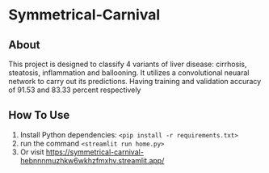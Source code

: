 # Symmetrical-Carnival

## About
This project is designed to classify 4 variants of liver disease: cirrhosis, steatosis, inflammation and ballooning. It utilizes a convolutional neuaral network to carry out its predictions. Having training and validation accuracy of 91.53 and 83.33 percent respectively


## How To Use
1. Install Python dependencies: `<pip install -r requirements.txt>`
2. run the command `<streamlit run home.py>`
3. Or visit https://symmetrical-carnival-hebnnnmuzhkw6wkhzfmxhv.streamlit.app/